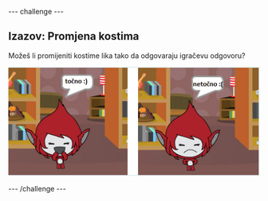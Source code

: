 \--- challenge \---

## Izazov: Promjena kostima

Možeš li promijeniti kostime lika tako da odgovaraju igračevu odgovoru?

![screenshot](images/brain-costume.png)

\--- /challenge \---